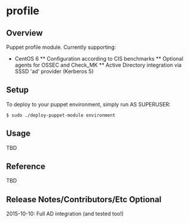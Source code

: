 # profile

## Overview

Puppet profile module. Currently supporting:

* CentOS 6
** Configuration according to CIS benchmarks
** Optional agents for OSSEC and Check_MK
** Active Directory integration via SSSD 'ad' provider (Kerberos 5)


## Setup

To deploy to your puppet environment, simply run AS SUPERUSER:

```
$ sudo ./deploy-puppet-module environment
```

## Usage

TBD

## Reference

TBD

## Release Notes/Contributors/Etc **Optional**

2015-10-10: Full AD integration (and tested too!)
